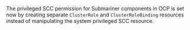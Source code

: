 <!-- markdownlint-disable MD041 -->
The privileged SCC permission for Submariner components in OCP is set now by
creating separate `ClusterRole` and `ClusterRoleBinding` resources instead of
manipulating the system privileged SCC resource.
